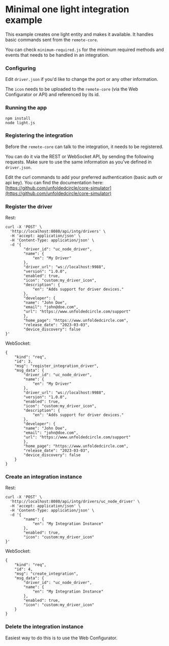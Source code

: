 # Minimal one light integration example

This example creates one light entity and makes it available.
It handles basic commands sent from the `remote-core`.

You can check `minimum-required.js` for the minimum required methods and events that needs to be handled in an integration.

### Configuring

Edit `driver.json` if you'd like to change the port or any other information.

The `icon` needs to be uploaded to the `remote-core` (via the Web Configurator or API) and referenced by its id.

### Running the app

```shell
npm install
node light.js
```

### Registering the integration

Before the `remote-core` can talk to the integration, it needs to be registered.

You can do it via the REST or WebSocket API, by sending the following requests.
Make sure to use the same information as you've defined in `driver.json`.

Edit the curl commands to add your preferred authentication (basic auth or api key).
You can find the documentation here: [https://github.com/unfoldedcircle/core-simulator](https://github.com/unfoldedcircle/core-simulator)

### Register the driver

Rest:

```
curl -X 'POST' \
  'http://localhost:8080/api/intg/drivers' \
  -H 'accept: application/json' \
  -H 'Content-Type: application/json' \
  -d '{
        "driver_id": "uc_node_driver",
        "name": {
            "en": "My Driver"
        },
        "driver_url": "ws://localhost:9988",
        "version": "1.0.0",
        "enabled": true,
        "icon": "custom:my_driver_icon",
        "description": {
            "en": "Adds support for driver devices."
        },
        "developer": {
		"name": "John Doe",
		"email": "john@doe.com",
		"url": "https://www.unfoldedcircle.com/support"
        },
        "home_page": "https://www.unfoldedcircle.com",
        "release_date": "2023-03-03",
        "device_discovery": false
}'
```

WebSocket:

```
{
    "kind": "req",
    "id": 3,
    "msg": "register_integration_driver",
    "msg_data": {
        "driver_id": "uc_node_driver",
        "name": {
            "en": "My Driver"
        },
        "driver_url": "ws://localhost:9988",
        "version": "1.0.0",
        "enabled": true,
        "icon": "custom:my_driver_icon",
        "description": {
            "en": "Adds support for driver devices."
        },
        "developer": {
		"name": "John Doe",
		"email": "john@doe.com",
		"url": "https://www.unfoldedcircle.com/support"
        },
        "home_page": "https://www.unfoldedcircle.com",
        "release_date": "2023-03-03",
        "device_discovery": false
    }
}
```

### Create an integration instance

Rest:

```
curl -X 'POST' \
  'http://localhost:8080/api/intg/drivers/uc_node_driver' \
  -H 'accept: application/json' \
  -H 'Content-Type: application/json' \
  -d '{
        "name": {
            "en": "My Integration Instance"
        },
        "enabled": true,
        "icon": "custom:my_driver_icon"
}'
```

WebSocket:

```
{
    "kind": "req",
    "id": 4,
    "msg": "create_integration",
    "msg_data": {
        "driver_id": "uc_node_driver",
        "name": {
            "en": "My Integration Instance"
        },
        "enabled": true,
        "icon": "custom:my_driver_icon"
    }
}
```

### Delete the integration instance

Easiest way to do this is to use the Web Configurator.
